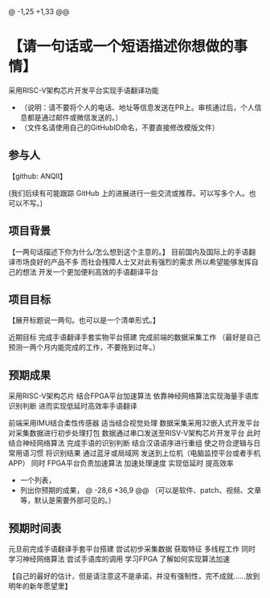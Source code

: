 @ -1,25 +1,33 @@
# 【请一句话或一个短语描述你想做的事情】
采用RISC-V架构芯片开发平台实现手语翻译功能

* （说明：请不要将个人的电话、地址等信息发送在PR上。审核通过后，个人信息都是通过邮件或微信发送的。）
* （文件名请使用自己的GitHubID命名，不要直接修改模版文件）

## 参与人

【github: ANQII】


(我们后续有可能跟踪 GitHub 上的进展进行一些交流或推荐。可以写多个人。也可以不写。)

## 项目背景

【一两句话描述下你为什么/怎么想到这个主意的。】
目前国内及国际上的手语翻译市场良好的产品不多  而社会残障人士又对此有强烈的需求  所以希望能够发挥自己的想法 开发一个更加便利高效的手语翻译平台

## 项目目标
【展开标题说一两句。也可以是一个清单形式。】

近期目标  完成手语翻译手套实物平台搭建  完成前端的数据采集工作
（最好是自己预测一两个月内能完成的工作，不要拖到过年。）

## 预期成果
采用RISC-V架构芯片 结合FPGA平台加速算法 依靠神经网络算法实现海量手语库识别判断 进而实现低延时高效率手语翻译

前端采用IMU结合柔性传感器  适当结合视觉处理
数据采集采用32嵌入式开发平台  对采集数据进行初步处理打包
数据通过串口发送至RISV-V架构芯片开发平台  此时结合神经网络算法  完成手语的识别判断  结合汉语语序进行重组  使之符合逻辑与日常用语习惯
将识别结果  通过蓝牙或局域网 发送到上位机（电脑监控平台或者手机APP） 同时
FPGA平台负责加速算法  加速处理速度 实现低延时 提高效率

* 一个列表，
* 列出你预期的成果，
@ -28,6 +36,9 @@
（可以是软件、patch、视频、文章等，默认是需要外部可见的。）

## 预期时间表
元旦前完成手语翻译手套平台搭建  尝试初步采集数据 获取特征
多线程工作 同时学习神经网络算法  尝试手语库的调用
学习FPGA 了解如何实现算法加速

【自己的最好的估计，但是请注意这不是承诺，并没有强制性，完不成就……放到明年的新年愿望里】

